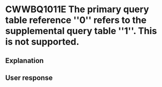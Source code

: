# CWWBQ1011E The primary query table reference ''0'' refers to the supplemental query table ''1''. This is not supported.

## Explanation

## User response
